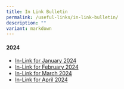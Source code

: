 ```yaml
---
title: In Link Bulletin
permalink: /useful-links/in-link-bulletin/
description: ""
variant: markdown
---
```

#### **2024**
* [In-Link for January 2024](/files/In_Link_Jan_2024_Final.pdf)
* [In-Link for February 2024](/files/In_Link_Feb_2024_Final.pdf)
* [In-Link for March 2024](/files/In_Link_Mar_2024_Final.pdf)
* [In-Link for April 2024](/files/In_Link_Apr_2024_Final.pdf)